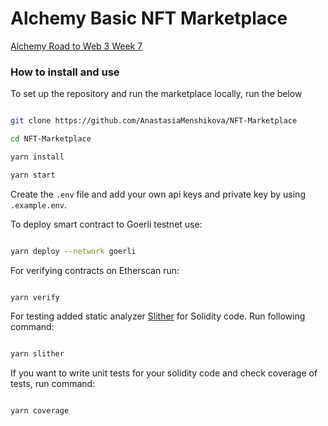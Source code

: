 # Alchemy Basic NFT Marketplace

[Alchemy Road to Web 3 Week 7](https://docs.alchemy.com/docs/how-to-build-an-nft-marketplace-from-scratch)

### How to install and use

To set up the repository and run the marketplace locally, run the below
```bash

git clone https://github.com/AnastasiaMenshikova/NFT-Marketplace

cd NFT-Marketplace

yarn install

yarn start

```
Create the `.env` file and add your own api keys and private key by using `.example.env`. 

To deploy smart contract to Goerli testnet use:

 
 ```bash
 
 yarn deploy --network goerli

 ```
 
For verifying contracts on Etherscan run:
 
 ```bash
 
 yarn verify

 ```
For testing added static analyzer [Slither](https://github.com/crytic/slither) for Solidity code. Run following command:

```bash

yarn slither

```
If you want to write unit tests for your solidity code and check coverage of tests, run command:

```bash

yarn coverage

```